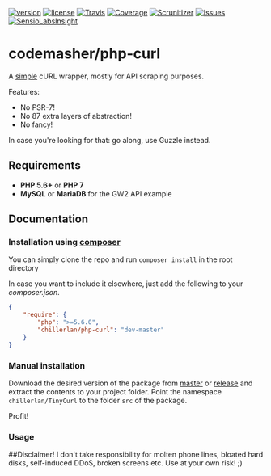 [![version][packagist-badge]][packagist]
[![license][license-badge]][license]
[![Travis][travis-badge]][travis]
[![Coverage][coverage-badge]][coverage]
[![Scrunitizer][scrutinizer-badge]][scrutinizer]
[![Issues][issue-badge]][issues]
[![SensioLabsInsight][sensio-badge]][sensio]

[packagist-badge]: https://img.shields.io/packagist/v/chillerlan/php-curl.svg?style=flat-square
[packagist]: https://packagist.org/packages/chillerlan/php-curl
[license-badge]: https://img.shields.io/packagist/l/chillerlan/php-curl.svg?style=flat-square
[license]: https://github.com/codemasher/php-curl/blob/master/LICENSE
[travis-badge]: https://img.shields.io/travis/codemasher/php-curl.svg?style=flat-square
[travis]: https://travis-ci.org/codemasher/php-curl
[coverage-badge]: https://img.shields.io/codecov/c/github/codemasher/php-curl.svg?style=flat-square
[coverage]: https://codecov.io/github/codemasher/php-curl
[scrutinizer-badge]: https://scrutinizer-ci.com/g/codemasher/php-curl/badges/quality-score.png?b=master
[scrutinizer]: https://scrutinizer-ci.com/g/codemasher/php-curl
[issue-badge]: https://img.shields.io/github/issues/codemasher/php-curl.svg?style=flat-square
[issues]: https://github.com/codemasher/php-curl/issues
[sensio-badge]: https://img.shields.io/sensiolabs/i/efcadc7a-c386-4c1b-916d-fc8e1ad7075b.svg?style=flat-square
[sensio]: https://insight.sensiolabs.com/projects/efcadc7a-c386-4c1b-916d-fc8e1ad7075b

# codemasher/php-curl
A [simple](https://twitter.com/andrey_butov/status/654035612513796096) cURL wrapper, mostly for API scraping purposes.

Features:

 - No PSR-7!
 - No 87 extra layers of abstraction!
 - No fancy!
   
In case you're looking for that: go along, use Guzzle instead. 

## Requirements
- **PHP 5.6+** or **PHP 7**
- **MySQL** or **MariaDB** for the GW2 API example

## Documentation
### Installation using [composer](https://getcomposer.org)
You can simply clone the repo and run `composer install` in the root directory

In case you want to include it elsewhere, just add the following to your *composer.json*.
```json
{
	"require": {
		"php": ">=5.6.0",
		"chillerlan/php-curl": "dev-master"
	}
}
```

### Manual installation
Download the desired version of the package from [master](https://github.com/codemasher/php-curl/archive/master.zip) or 
[release](https://github.com/codemasher/php-curl/releases) and extract the contents to your project folder. 
Point the namespace `chillerlan/TinyCurl` to the folder `src` of the package.

Profit!

### Usage

##Disclaimer!
I don't take responsibility for molten phone lines, bloated hard disks, self-induced DDoS, broken screens etc. Use at your own risk! ;)
